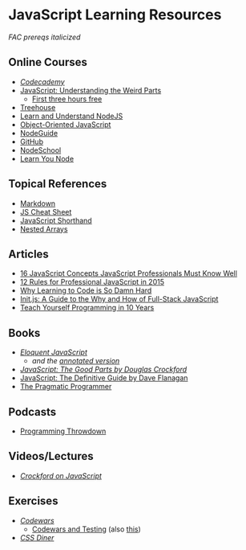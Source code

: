 # JavaScript Learning Resources

*FAC prereqs italicized*

## Online Courses
* *[Codecademy](https://www.codecademy.com/learn/javascript)*
* [JavaScript: Understanding the Weird Parts](https://www.udemy.com/understand-javascript/)
  * [First three hours free](https://www.youtube.com/watch?v=Bv_5Zv5c-Ts)
* [Treehouse](https://teamtreehouse.com/library/topic:javascript)
* [Learn and Understand NodeJS](https://www.udemy.com/understand-nodejs/#/)
* [Object-Oriented JavaScript](https://www.udacity.com/course/object-oriented-javascript--ud015)
* [NodeGuide](http://nodeguide.com/index.html)
* [GitHub](https://training.github.com/classes/)
* [NodeSchool](http://nodeschool.io/)
* [Learn You Node](https://github.com/workshopper/learnyounode)
 
## Topical References
* [Markdown](http://nestacms.com/docs/creating-content/markdown-cheat-sheet)
* [JS Cheat Sheet](http://marijnhaverbeke.nl/js-cheatsheet.html)
* [JavaScript Shorthand](http://www.sitepoint.com/shorthand-javascript-techniques/)
* [Nested Arrays](http://www.elated.com/articles/nested-arrays-in-javascript/)

## Articles
* [16 JavaScript Concepts JavaScript Professionals Must Know Well](http://javascriptissexy.com/16-javascript-concepts-you-must-know-well/)
* [12 Rules for Professional JavaScript in 2015](https://medium.com/@housecor/12-rules-for-professional-javascript-in-2015-f158e7d3f0fc)
* [Why Learning to Code is So Damn Hard](http://www.vikingcodeschool.com/posts/why-learning-to-code-is-so-damn-hard)
* [Init.js: A Guide to the Why and How of Full-Stack JavaScript](http://www.toptal.com/javascript/guide-to-full-stack-javascript-initjs)
* [Teach Yourself Programming in 10 Years](http://norvig.com/21-days.html)

## Books
* *[Eloquent JavaScript](http://eloquentjavascript.net/)*
  * *and the [annotated version](http://watchandcode.com/courses/eloquent-javascript-the-annotated-version)*
* *[JavaScript: The Good Parts by Douglas Crockford](http://bdcampbell.net/javascript/book/javascript_the_good_parts.pdf)*
* [JavaScript: The Definitive Guide by Dave Flanagan](http://www.amazon.com/JavaScript-Definitive-Guide-David-Flanagan/dp/0596000480)
* [The Pragmatic Programmer](http://www.goodreads.com/book/show/4099.The_Pragmatic_Programmer)

## Podcasts
* [Programming Throwdown](https://itunes.apple.com/us/podcast/programming-throwdown/id427166321?mt=2)

## Videos/Lectures
* *[Crockford on JavaScript](https://www.youtube.com/watch?v=JxAXlJEmNMg&list=PL7664379246A246CB)*

## Exercises
* *[Codewars](http://www.codewars.com/)*
  * [Codewars and Testing](https://github.com/bkaestner/codewars-rules/blob/master/rules/0260-JavaScript.md) (also [this](https://github.com/bkaestner/codewars-rules/blob/master/rules/0120-Tests.md))
* *[CSS Diner](http://flukeout.github.io/#)*
